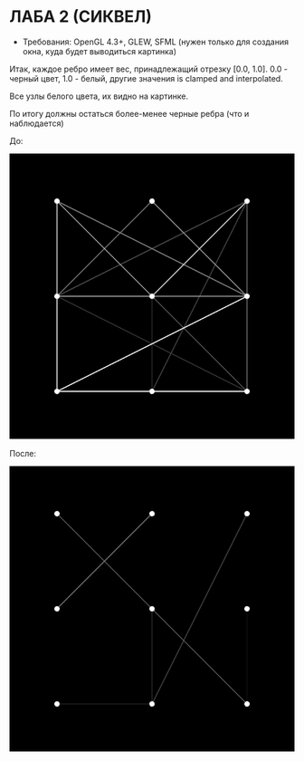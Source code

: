 # ЛАБА 2 (СИКВЕЛ)

* Требования: OpenGL 4.3+, GLEW, SFML (нужен только для создания окна, куда будет выводиться картинка)

Итак, каждое ребро имеет вес, принадлежащий отрезку [0.0, 1.0]. 0.0 - черный цвет, 1.0 - белый, другие значения is clamped and interpolated.

Все узлы белого цвета, их видно на картинке.

По итогу должны остаться более-менее черные ребра (что и наблюдается)

До:

![BEFORE](0.png)

После:

![AFTER](1.png)